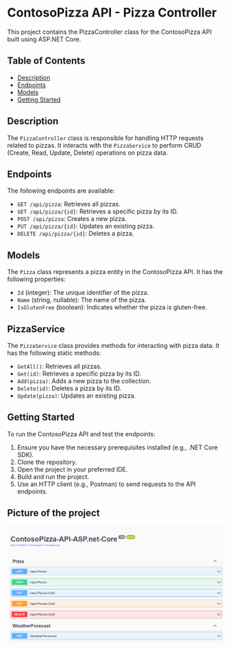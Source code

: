 # ContosoPizza API - Pizza Controller

This project contains the PizzaController class for the ContosoPizza API built using ASP.NET Core.

## Table of Contents

- [Description](#description)
- [Endpoints](#endpoints)
- [Models](#models)
- [Getting Started](#getting-started)

## Description

The `PizzaController` class is responsible for handling HTTP requests related to pizzas. It interacts with the `PizzaService` to perform CRUD (Create, Read, Update, Delete) operations on pizza data.

## Endpoints

The following endpoints are available:

- `GET /api/pizza`: Retrieves all pizzas.
- `GET /api/pizza/{id}`: Retrieves a specific pizza by its ID.
- `POST /api/pizza`: Creates a new pizza.
- `PUT /api/pizza/{id}`: Updates an existing pizza.
- `DELETE /api/pizza/{id}`: Deletes a pizza.

## Models

The `Pizza` class represents a pizza entity in the ContosoPizza API. It has the following properties:

- `Id` (integer): The unique identifier of the pizza.
- `Name` (string, nullable): The name of the pizza.
- `IsGlutenFree` (boolean): Indicates whether the pizza is gluten-free.

## PizzaService

The `PizzaService` class provides methods for interacting with pizza data. It has the following static methods:

- `GetAll()`: Retrieves all pizzas.
- `Get(id)`: Retrieves a specific pizza by its ID.
- `Add(pizza)`: Adds a new pizza to the collection.
- `Delete(id)`: Deletes a pizza by its ID.
- `Update(pizza)`: Updates an existing pizza.

## Getting Started

To run the ContosoPizza API and test the endpoints:

1. Ensure you have the necessary prerequisites installed (e.g., .NET Core SDK).
2. Clone the repository.
3. Open the project in your preferred IDE.
4. Build and run the project.
5. Use an HTTP client (e.g., Postman) to send requests to the API endpoints.

## Picture of the project
![Voorbeeldafbeelding](Images/ContosoPizza.png)
